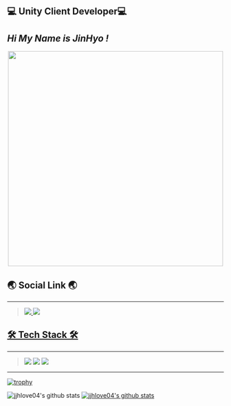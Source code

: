 ## 💻 Unity Client Developer💻<br>

## _Hi My Name is JinHyo !_

<center>

<img src="https://user-images.githubusercontent.com/74443267/143857463-10be2c3b-e7c2-48b5-8643-39902f243d02.gif" width="500">

</center>

## 🌏 Social Link 🌏

---

> <a href="https://jinhyocoding.tistory.com/" target="_blank"><img src="https://img.shields.io/badge/T StroyBlog-FF5722?style=for-the-badge&logo=Bloglovin&logoColor=White"/> <a href="https://www.instagram.com/j._.h_0105/" target="_blank"><img src="https://img.shields.io/badge/Instagram-E4405F?style=for-the-badge&logo=Instagram&logoColor=white"/><br>

## 🛠 Tech Stack 🛠

---

> <img src="https://img.shields.io/badge/C++-00599C?style=flat-square&logo=c%2B%2B&logoColor=white"/></a> <img src="https://img.shields.io/badge/AfterEffect-9999FF?style=flat-square&logo=Adobe After Effects&logoColor=white"/></a> <img src="https://img.shields.io/badge/Unity-FFFFFF?style=flat-square&logo=Unity&logoColor=black"/></a>

---

[![trophy](https://github-profile-trophy.vercel.app/?username=jjhlove04&row=1)](https://github.com/ryo-ma/github-profile-trophy)

![jjhlove04's github stats](https://github-readme-stats.vercel.app/api?username=jjhlove04&show_icons=true)
[![jjhlove04's github stats](https://github-readme-stats.vercel.app/api/top-langs/?username=jjhlove04&show_icons=true&hide_border=true&title_color=004386&icon_color=004386&layout=compact)](https://github.com/jjhlove04)
